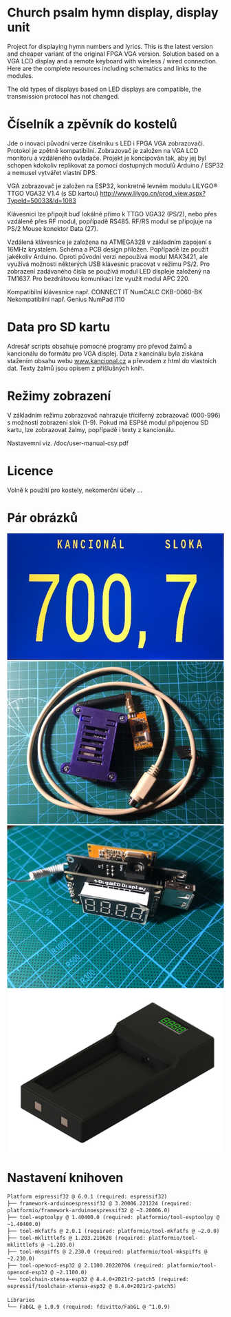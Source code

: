 # Church psalm hymn display, display unit

Project for displaying hymn numbers and lyrics. This is the latest version and cheaper variant of the original FPGA VGA version. Solution based on a VGA LCD display and a remote keyboard with wireless / wired connection. Here are the complete resources including schematics and links to the modules. 

The old types of displays based on LED displays are compatible, the transmission protocol has not changed. 


# Číselník a zpěvník do kostelů

Jde o inovaci původní verze číselníku s LED i FPGA VGA zobrazovači. Protokol je zpětně kompatibilní. 
Zobrazovač je založen na VGA LCD monitoru a vzdáleného ovladače. Projekt je koncipován tak, aby jej byl schopen kdokoliv replikovat za pomocí dostupných modulů Arduino / ESP32 a nemusel vytvářet vlastní DPS.

VGA zobrazovač je založen na ESP32, konkretně levném modulu LILYGO® TTGO VGA32 V1.4  (s SD kartou)
http://www.lilygo.cn/prod_view.aspx?TypeId=50033&Id=1083


Klávesnici lze připojit buď lokálně přímo k TTGO VGA32 (PS/2), nebo přes vzdáleně přes RF modul, popřípadě RS485.
RF/RS modul se připojuje na PS/2 Mouse konektor Data (27).  

Vzdálená klávesnice je založena na ATMEGA328 v základním zapojení s 16MHz krystalem. Schéma a PCB design přiložen. Popřípadě lze použít jakékoliv Arduino. 
Oproti původní verzi nepoužívá modul MAX3421, ale využívá možnosti některých USB klávesnic pracovat v režimu PS/2. Pro zobrazení zadávaného čísla se používá modul LED displeje založený na TM1637. Pro bezdrátovou komunikaci lze využít modul APC 220. 

Kompatibilní klávesnice např. CONNECT IT NumCALC CKB-0060-BK
Nekompatibilní např. Genius NumPad i110


# Data pro SD kartu

Adresář scripts obsahuje pomocné programy pro převod žalmů a kancionálu do formátu pro VGA displej. 
Data z kancinálu byla získána stažením obsahu webu www.kancional.cz a převodem z html do vlastních dat. 
Texty žalmů jsou opisem z příšlušných knih. 


# Režimy zobrazení

V základním režimu zobrazovač nahrazuje tříciferný zobrazovač (000-996) s možností zobrazení slok (1-9).
Pokud má ESPšě modul připojenou SD kartu, lze zobrazovat žalmy, popřípadě i texty z kancionálu. 

Nastavemní viz. /doc/user-manual-csy.pdf 


# Licence

Volně k použití pro kostely, nekomerční účely ...

# Pár obrázků
![screen](/display/images/IMG_4641.jpg)
![main board](/display/images/IMG_4636.jpg)
![remote](/controller/DOC/images/IMG_4635.jpg)
![case](/controller/case%203d%20print/overall_keypad.png)

# Nastavení knihoven
```
Platform espressif32 @ 6.0.1 (required: espressif32)
├── framework-arduinoespressif32 @ 3.20006.221224 (required: platformio/framework-arduinoespressif32 @ ~3.20006.0)
├── tool-esptoolpy @ 1.40400.0 (required: platformio/tool-esptoolpy @ ~1.40400.0)
├── tool-mkfatfs @ 2.0.1 (required: platformio/tool-mkfatfs @ ~2.0.0)
├── tool-mklittlefs @ 1.203.210628 (required: platformio/tool-mklittlefs @ ~1.203.0)
├── tool-mkspiffs @ 2.230.0 (required: platformio/tool-mkspiffs @ ~2.230.0)
├── tool-openocd-esp32 @ 2.1100.20220706 (required: platformio/tool-openocd-esp32 @ ~2.1100.0)
└── toolchain-xtensa-esp32 @ 8.4.0+2021r2-patch5 (required: espressif/toolchain-xtensa-esp32 @ 8.4.0+2021r2-patch5)

Libraries
└── FabGL @ 1.0.9 (required: fdivitto/FabGL @ ^1.0.9)
```
